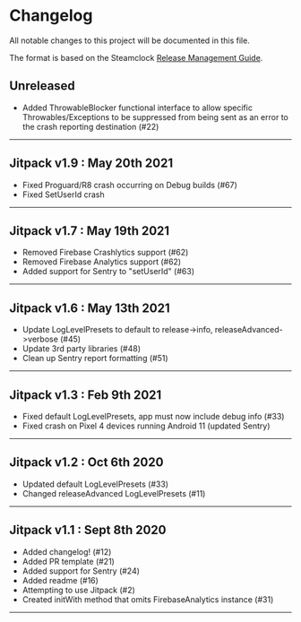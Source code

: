 # Changelog
All notable changes to this project will be documented in this file.

The format is based on the Steamclock [Release Management Guide](https://github.com/steamclock/labs/wiki/Release-Management-Guide).

## Unreleased 
- Added ThrowableBlocker functional interface to allow specific Throwables/Exceptions to be suppressed from being sent as an error to the crash reporting destination (#22)

---

## Jitpack v1.9 : May 20th 2021

- Fixed Proguard/R8 crash occurring on Debug builds (#67)
- Fixed SetUserId crash

---

## Jitpack v1.7 : May 19th 2021

- Removed Firebase Crashlytics support (#62)
- Removed Firebase Analytics support (#62)
- Added support for Sentry to "setUserId" (#63)

---

## Jitpack v1.6 : May 13th 2021

- Update LogLevelPresets to default to release->info, releaseAdvanced->verbose (#45)
- Update 3rd party libraries (#48)
- Clean up Sentry report formatting (#51)

---

## Jitpack v1.3 : Feb 9th 2021

- Fixed default LogLevelPresets, app must now include debug info (#33)
- Fixed crash on Pixel 4 devices running Android 11 (updated Sentry)

---

## Jitpack v1.2 : Oct 6th 2020

- Updated default LogLevelPresets (#33)
- Changed releaseAdvanced LogLevelPresets (#11)

---

## Jitpack v1.1 : Sept 8th 2020

- Added changelog! (#12)
- Added PR template (#21)
- Added support for Sentry (#24)
- Added readme (#16)
- Attempting to use Jitpack (#2)
- Created initWith method that omits FirebaseAnalytics instance (#31)

---
